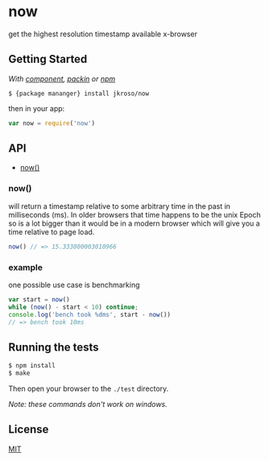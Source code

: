 
# now

  get the highest resolution timestamp available x-browser

## Getting Started

_With [component](//github.com/component/component), [packin](//github.com/jkroso/packin) or [npm](//github.com/isaacs/npm)_  

	$ {package mananger} install jkroso/now

then in your app:

```js
var now = require('now')
```

## API

- [now()](#now)

### now()

  will return a timestamp relative to some arbitrary time in the past in milliseconds (ms). In older browsers that time happens to be the unix Epoch so is a lot bigger than it would be in a modern browser which will give you a time relative to page load.

```js
now() // => 15.333000003010966
```

### example

  one possible use case is benchmarking

```js
var start = now()
while (now() - start < 10) continue;
console.log('bench took %dms', start - now())
// => bench took 10ms
``` 

## Running the tests

```bash
$ npm install
$ make
```
Then open your browser to the `./test` directory.

_Note: these commands don't work on windows._ 

## License 

[MIT](License)